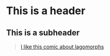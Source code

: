 # This is a header

## This is a subheader

> [I like this comic about lagomorphs](https://xkcd.com/1682)
